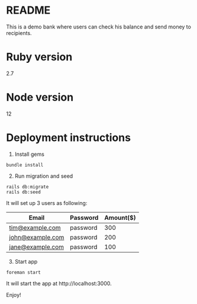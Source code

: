 # README

This is a demo bank where users can check his balance and send money to recipients.

# Ruby version
2.7

# Node version
12

# Deployment instructions

1. Install gems

```
bundle install
```

2. Run migration and seed

```
rails db:migrate
rails db:seed
```

It will set up 3 users as following:

| Email | Password | Amount($) |
| --- | --- | --- |
| tim@example.com | password | 300 |
| john@example.com | password | 200 |
| jane@example.com | password | 100 |

3. Start app

```
foreman start
```

It will start the app at http://localhost:3000.

Enjoy!
